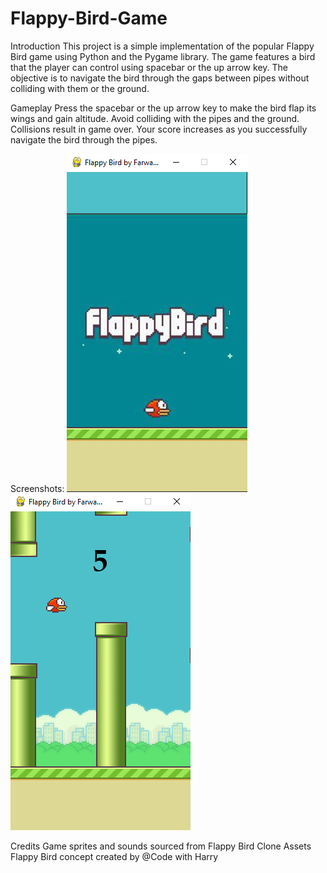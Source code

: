 # Flappy-Bird-Game
Introduction
This project is a simple implementation of the popular Flappy Bird game using Python and the Pygame library. The game features a bird that the player can control using spacebar or the up arrow key. The objective is to navigate the bird through the gaps between pipes without colliding with them or the ground.

Gameplay
Press the spacebar or the up arrow key to make the bird flap its wings and gain altitude.
Avoid colliding with the pipes and the ground. Collisions result in game over.
Your score increases as you successfully navigate the bird through the pipes.

Screenshots:
![Title screen](https://raw.githubusercontent.com/FarwahFatima/Flappy-Bird-Game/main/SS1.PNG)
![Play screen](https://raw.githubusercontent.com/FarwahFatima/Flappy-Bird-Game/main/SS2.PNG)

Credits
Game sprites and sounds sourced from Flappy Bird Clone Assets
Flappy Bird concept created by @Code with Harry
